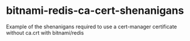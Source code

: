 # bitnami-redis-ca-cert-shenanigans
Example of the shenanigans required to use a cert-manager certificate without ca.crt with bitnami/redis

